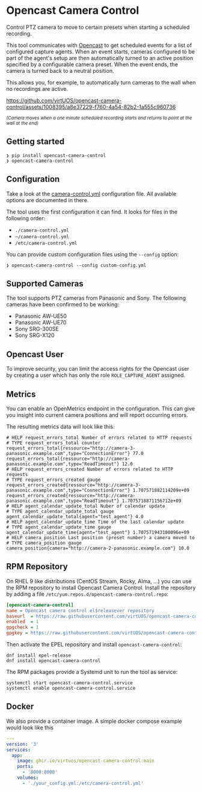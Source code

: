 # Opencast Camera Control

Control PTZ camera to move to certain presets when starting a scheduled recording.

This tool communicates with [Opencast](https://opencast.org) to get scheduled
events for a list of configured capture agents. When an event starts, cameras
configured to be part of the agent's setup are then automatically turned to an
active position specified by a configurable camera preset. When the event ends,
the camera is turned back to a neutral position.

This allows you, for example, to automatically turn cameras to the wall when no
recordings are active.

https://github.com/virtUOS/opencast-camera-control/assets/1008395/a8e37229-f760-4a54-82b2-1a555c960736

<small><i>(Camera moves when a one minute scheduled recording starts and returns to point at the wall at the end)</i></small>

## Getting started

```
❯ pip install opencast-camera-control
❯ opencast-camera-control
```


## Configuration

Take a look at the [camera-control.yml](camera-control.yml) configuration file.
All available options are documented in there.

The tool uses the first configuration it can find. It looks for files in the following order:

- `./camera-control.yml`
- `~/camera-control.yml`
- `/etc/camera-control.yml`

You can provide custom configuration files using the `--config` option:

```
❯ opencast-camera-control --config custom-config.yml
```

## Supported Cameras

The tool supports PTZ cameras from Panasonic and Sony.
The following cameras have been confirmed to be working:

- Panasonic AW-UE50
- Panasonic AW-UE70
- Sony SRG-300SE
- Sony SRG-X120

## Opencast User

To improve security, you can limit the access rights for the Opencast user by
creating a user which has only the role `ROLE_CAPTURE_AGENT` assigned.

## Metrics

You can enable an OpenMetrics endpoint in the configuration. This can give you
insight into current camera positions and will report occurring errors.

The resulting metrics data will look like this:

```properties
# HELP request_errors_total Number of errors related to HTTP requests
# TYPE request_errors_total counter
request_errors_total{ressource="http://camera-3-panasonic.example.com",type="ConnectionError"} 77.0
request_errors_total{ressource="http://camera-panasonic.example.com",type="ReadTimeout"} 12.0
# HELP request_errors_created Number of errors related to HTTP requests
# TYPE request_errors_created gauge
request_errors_created{ressource="http://camera-3-panasonic.example.com",type="ConnectionError"} 1.707571882114209e+09
request_errors_created{ressource="http://camera-panasonic.example.com",type="ReadTimeout"} 1.7075718871156712e+09
# HELP agent_calendar_update_total Nuber of calendar update
# TYPE agent_calendar_update_total gauge
agent_calendar_update_total{agent="test_agent"} 4.0
# HELP agent_calendar_update_time Time of the last calendar update
# TYPE agent_calendar_update_time gauge
agent_calendar_update_time{agent="test_agent"} 1.707571943100096e+09
# HELP camera_position Last position (preset number) a camera moved to
# TYPE camera_position gauge
camera_position{camera="http://camera-2-panasonic.example.com"} 10.0
```


## RPM Repository

On RHEL 9 like distributions (CentOS Stream, Rocky, Alma, …) you can use the RPM repository to install Opencast Camera Control.
Install the repository by adding a file `/etc/yum.repos.d/opencast-camera-control.repo`:

```ini
[opencast-camera-control]
name = Opencast camera control el$releasever repository
baseurl  = https://raw.githubusercontent.com/virtUOS/opencast-camera-control/rpm-el$releasever/
enabled  = 1
gpgcheck = 1
gpgkey = https://raw.githubusercontent.com/virtUOS/opencast-camera-control/rpm-el$releasever/opencast-camera-control.key
```

Then activate the EPEL repository and install `opencast-camera-control`:

```
dnf install epel-release
dnf install opencast-camera-control
```

The RPM packages provide a Systemd unit to run the tool as service:

```
systemctl start opencast-camera-control.service
systemctl enable opencast-camera-control.service
```


## Docker

We also provide a container image.
A simple docker compose example would look like this

```yaml
---
version: '3'
services:
  app:
    image: ghcr.io/virtuos/opencast-camera-control:main
    ports:
      - '8000:8000'
    volumes:
      - './your_config.yml:/etc/camera-control.yml'
```
